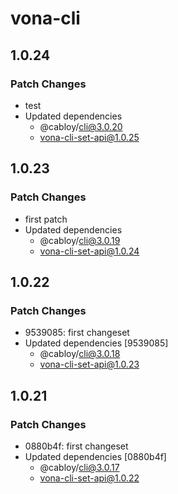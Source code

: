 # vona-cli

## 1.0.24

### Patch Changes

- test
- Updated dependencies
  - @cabloy/cli@3.0.20
  - vona-cli-set-api@1.0.25

## 1.0.23

### Patch Changes

- first patch
- Updated dependencies
  - @cabloy/cli@3.0.19
  - vona-cli-set-api@1.0.24

## 1.0.22

### Patch Changes

- 9539085: first changeset
- Updated dependencies [9539085]
  - @cabloy/cli@3.0.18
  - vona-cli-set-api@1.0.23

## 1.0.21

### Patch Changes

- 0880b4f: first changeset
- Updated dependencies [0880b4f]
  - @cabloy/cli@3.0.17
  - vona-cli-set-api@1.0.22
